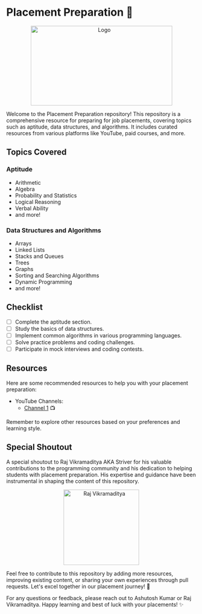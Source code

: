 # Placement Preparation 🚀

<p align="center">
  <img src="https://thumbs.gfycat.com/BitterTameGnatcatcher-size_restricted.gif" alt="Logo" width="375" height="211">
</p>

Welcome to the Placement Preparation repository! This repository is a comprehensive resource for preparing for job placements, covering topics such as aptitude, data structures, and algorithms. It includes curated resources from various platforms like YouTube, paid courses, and more. 

## Topics Covered

### Aptitude
- Arithmetic
- Algebra
- Probability and Statistics
- Logical Reasoning
- Verbal Ability
- and more!

### Data Structures and Algorithms
- Arrays
- Linked Lists
- Stacks and Queues
- Trees
- Graphs
- Sorting and Searching Algorithms
- Dynamic Programming
- and more!

## Checklist

- [ ] Complete the aptitude section.
- [ ] Study the basics of data structures.
- [ ] Implement common algorithms in various programming languages.
- [ ] Solve practice problems and coding challenges.
- [ ] Participate in mock interviews and coding contests.

## Resources

Here are some recommended resources to help you with your placement preparation:

- YouTube Channels:
  - [Channel 1](https://www.youtube.com/@takeUforward) 📺
  <!-- - [Channel 2](link_to_channel2) 📺 -->

<!-- - Paid Courses:
  - [Course 1](link_to_course1) 💸
  - [Course 2](link_to_course2) 💸 -->

Remember to explore other resources based on your preferences and learning style.

## Special Shoutout

A special shoutout to Raj Vikramaditya AKA Striver for his valuable contributions to the programming community and his dedication to helping students with placement preparation. His expertise and guidance have been instrumental in shaping the content of this repository. 

<p align="center">
  <img src="https://yt3.googleusercontent.com/ytc/AGIKgqNXG1cCl7yF4PJYajnypGrG3Rt-3pUbrASFh-Oz=s176-c-k-c0x00ffffff-no-rj" alt="Raj Vikramaditya" width="200" height="200">
</p>

Feel free to contribute to this repository by adding more resources, improving existing content, or sharing your own experiences through pull requests. Let's excel together in our placement journey! 🎉

For any questions or feedback, please reach out to Ashutosh Kumar or Raj Vikramaditya. Happy learning and best of luck with your placements! ✨


